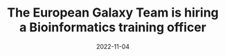 ---
title: The European Galaxy Team is hiring a Bioinformatics training officer
date: "2022-11-04"
tease: "Are you passionate about training in life sciences? The Freiburg Galaxy Team is looking for a team member who will develop, coordinate and implement training programs within international communities, especially via BioNT, a new multi-organization project funded by the European Commission, and via the Galaxy Training Network (GTN)."
hide_tease: false
location:
  name: Freiburg, Germany
tags: [jobs]
subsites: [global, all-eu]
main_subsite: freiburg
external_url: /careers/2022-11-ufr-training/
---